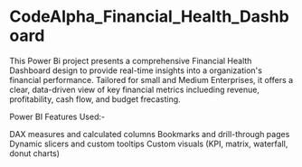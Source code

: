 # CodeAlpha_Financial_Health_Dashboard
This Power Bi project presents a comprehensive Financial Health Dashboard design to provide real-time insights into a organization's financial performance. Tailored for small and Medium Enterprises, it offers a clear, data-driven view of key financial metrics inclueding revenue, profitability, cash flow, and budget frecasting.

Power BI Features Used:-

DAX measures and calculated columns
Bookmarks and drill-through pages
Dynamic slicers and custom tooltips
Custom visuals (KPI, matrix, waterfall, donut charts)
